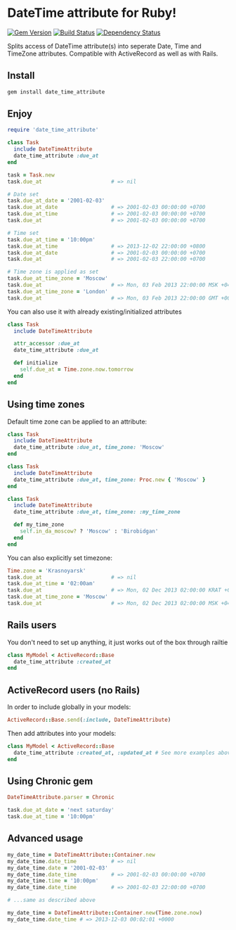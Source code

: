 # DateTime attribute for Ruby!
[![Gem Version](https://badge.fury.io/rb/date_time_attribute.png)](http://badge.fury.io/rb/date_time_attribute)
[![Build Status](https://travis-ci.org/einzige/date_time_attribute.png?branch=master)](https://travis-ci.org/einzige/date_time_attribute)
[![Dependency Status](https://gemnasium.com/einzige/date_time_attribute.png)](https://gemnasium.com/einzige/date_time_attribute)

Splits access of DateTime attribute(s) into seperate Date, Time and TimeZone attributes. Compatible with ActiveRecord as well as with Rails.

## Install

```bash
gem install date_time_attribute
```

## Enjoy

```ruby
require 'date_time_attribute'

class Task
  include DateTimeAttribute
  date_time_attribute :due_at
end

task = Task.new
task.due_at                      # => nil

# Date set
task.due_at_date = '2001-02-03'
task.due_at_date                 # => 2001-02-03 00:00:00 +0700
task.due_at_time                 # => 2001-02-03 00:00:00 +0700
task.due_at                      # => 2001-02-03 00:00:00 +0700

# Time set
task.due_at_time = '10:00pm'
task.due_at_time                 # => 2013-12-02 22:00:00 +0800
task.due_at_date                 # => 2001-02-03 00:00:00 +0700
task.due_at                      # => 2001-02-03 22:00:00 +0700

# Time zone is applied as set
task.due_at_time_zone = 'Moscow'
task.due_at                      # => Mon, 03 Feb 2013 22:00:00 MSK +04:00
task.due_at_time_zone = 'London'
task.due_at                      # => Mon, 03 Feb 2013 22:00:00 GMT +00:00
```

You can also use it with already existing/initialized attributes

```ruby
class Task
  include DateTimeAttribute

  attr_accessor :due_at
  date_time_attribute :due_at

  def initialize
    self.due_at = Time.zone.now.tomorrow
  end
end
```

## Using time zones

Default time zone can be applied to an attribute:

```ruby
class Task
  include DateTimeAttribute
  date_time_attribute :due_at, time_zone: 'Moscow'
end
```

```ruby
class Task
  include DateTimeAttribute
  date_time_attribute :due_at, time_zone: Proc.new { 'Moscow' }
end
```

```ruby
class Task
  include DateTimeAttribute
  date_time_attribute :due_at, time_zone: :my_time_zone

  def my_time_zone
    self.in_da_moscow? ? 'Moscow' : 'Birobidgan'
  end
end
```

You can also explicitly set timezone:

```ruby
Time.zone = 'Krasnoyarsk'
task.due_at                      # => nil
task.due_at_time = '02:00am'
task.due_at                      # => Mon, 02 Dec 2013 02:00:00 KRAT +08:00
task.due_at_time_zone = 'Moscow'
task.due_at                      # => Mon, 02 Dec 2013 02:00:00 MSK +04:00
```

## Rails users

You don't need to set up anything, it just works out of the box through railtie

```ruby
class MyModel < ActiveRecord::Base
  date_time_attribute :created_at
end
```

## ActiveRecord users (no Rails)

In order to include globally in your models:

```ruby
ActiveRecord::Base.send(:include, DateTimeAttribute)
```

Then add attributes into your models:

```ruby
class MyModel < ActiveRecord::Base
  date_time_attribute :created_at, :updated_at # See more examples above
end
```

## Using Chronic gem

```ruby
DateTimeAttribute.parser = Chronic

task.due_at_date = 'next saturday'
task.due_at_time = '10:00pm'
```

## Advanced usage

```ruby
my_date_time = DateTimeAttribute::Container.new
my_date_time.date_time           # => nil
my_date_time.date = '2001-02-03'
my_date_time.date_time           # => 2001-02-03 00:00:00 +0700
my_date_time.time = '10:00pm'
my_date_time.date_time           # => 2001-02-03 22:00:00 +0700

# ...same as described above

my_date_time = DateTimeAttribute::Container.new(Time.zone.now)
my_date_time.date_time # => 2013-12-03 00:02:01 +0000
```

